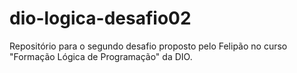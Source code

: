 # dio-logica-desafio02
Repositório para o segundo desafio proposto pelo Felipão no curso "Formação Lógica de Programação" da DIO.
